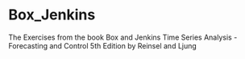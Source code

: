 # Box_Jenkins
The Exercises from the book Box and Jenkins Time Series Analysis - Forecasting and Control 5th Edition by Reinsel and Ljung
